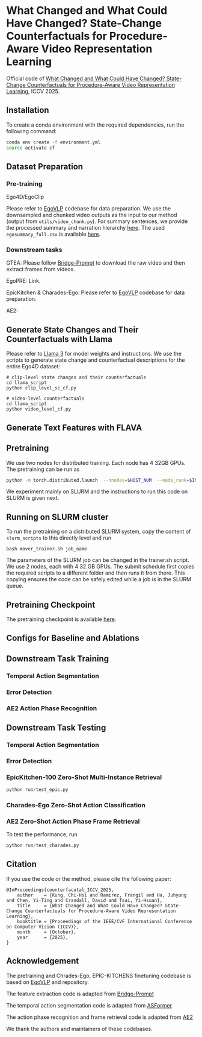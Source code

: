 # What Changed and What Could Have Changed? State-Change Counterfactuals for Procedure-Aware Video Representation Learning

Official code of [What Changed and What Could Have Changed? State-Change Counterfactuals for Procedure-Aware Video Representation Learning]([https://openaccess.thecvf.com/content/CVPR2023/html/Ashutosh_HierVL_Learning_Hierarchical_Video-Language_Embeddings_CVPR_2023_paper.html](https://arxiv.org/abs/2503.21055)), ICCV 2025.

## Installation

To create a conda environment with the required dependencies, run the following command:

```bash
conda env create -f environment.yml
source activate cf
```

## Dataset Preparation

### Pre-training

Ego4D/EgoClip

Please refer to [EgoVLP](https://github.com/showlab/EgoVLP) codebase for data preparation. We use the downsampled and chunked video outputs as the input to our method (output from `utils/video_chunk.py`). For summary sentences, we provide the processed summary and narration hierarchy [here](https://dl.fbaipublicfiles.com/hiervl/summary_clips_hierarchy_full.json). The used `egosummary_full.csv` is available [here](https://dl.fbaipublicfiles.com/hiervl/egosummary_full.csv).

### Downstream tasks

GTEA: Please follow [Bridge-Prompt](https://github.com/ttlmh/Bridge-Prompt) to download the raw video and then extract frames from videos.

EgoPRE: Link.

EpicKitchen & Charades-Ego: Please refer to [EgoVLP](https://github.com/showlab/EgoVLP) codebase for data preparation.

AE2:

## Generate State Changes and Their Counterfactuals with Llama

Please refer to [Llama 3](https://github.com/meta-llama/llama3) for model weights and instructions. We use the scripts to generate state change and counterfactual descriptions for the entire Ego4D dataset:

```
# clip-level state changes and their counterfactuals
cd llama_script
python clip_level_sc_cf.py

# video-level counterfactuals
cd llama_script
python video_level_cf.py
```


## Generate Text Features with FLAVA

## Pretraining

We use two nodes for distributed training. Each node has 4 32GB GPUs. The pretraining can be run as

```bash
python -m torch.distributed.launch  --nnodes=$HOST_NUM  --node_rank=$INDEX  --master_addr $CHIEF_IP  --nproc_per_node $HOST_GPU_NUM  --master_port 8081  run/train_egoaggregate.py --config configs/pt/egoaggregation.json
```

We experiment mainly on SLURM and the instructions to run this code on SLURM is given next.

## Running on SLURM cluster

To run the pretraining on a distributed SLURM system, copy the content of `slurm_scripts` to this directly level and run

```
bash mover_trainer.sh job_name
```

The parameters of the SLURM job can be changed in the trainer.sh script. We use 2 nodes, each with 4 32 GB GPUs. The submit schedule first copies the required scripts to a different folder and then runs it from there. This copying ensures the code can be safely edited while a job is in the SLURM queue.

## Pretraining Checkpoint

The pretraining checkpoint is available [here]().

## Configs for Baseline and Ablations


## Downstream Task Training

### Temporal Action Segmentation

### Error Detection

### AE2 Action Phase Recognition

## Downstream Task Testing

### Temporal Action Segmentation

### Error Detection

### EpicKitchen-100 Zero-Shot Multi-Instance Retrieval

```python
python run/test_epic.py
```

### Charades-Ego Zero-Shot Action Classification

### AE2 Zero-Shot Action Phase Frame Retrieval


To test the performance, run

```python
python run/test_charades.py
```


## Citation

If you use the code or the method, please cite the following paper:

```bibtek
@InProceedings{counterfacutal_ICCV_2025,
    author    = {Kung, Chi-Hsi and Ramirez, Frangil and Ha, Juhyung and Chen, Yi-Ting and Crandall, David and Tsai, Yi-Hsuan},
    title     = {What Changed and What Could Have Changed? State-Change Counterfactuals for Procedure-Aware Video Representation Learning},
    booktitle = {Proceedings of the IEEE/CVF International Conference on Computer Vision (ICCV)},
    month     = {October},
    year      = {2025},
}
```

## Acknowledgement

The pretraining and Chrades-Ego, EPIC-KITCHENS finetuning codebase is based on [EgoVLP](https://github.com/showlab/EgoVLP) and repository. 

The feature extraction code is adapted from [Bridge-Prompt](https://github.com/ttlmh/Bridge-Prompt)

The temporal action segmentation code is adapted from [ASFormer](https://github.com/ChinaYi/ASFormer)

The action phase recognition and frame retrieval code is adapted from [AE2]()

We thank the authors and maintainers of these codebases.

